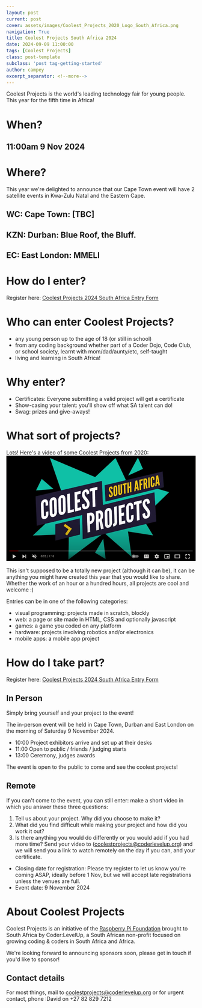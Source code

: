```yaml
---
layout: post
current: post
cover: assets/images/Coolest_Projects_2020_Logo_South_Africa.png
navigation: True
title: Coolest Projects South Africa 2024
date: 2024-09-09 11:00:00
tags: [Coolest Projects]
class: post-template
subclass: 'post tag-getting-started'
author: campey
excerpt_separator: <!--more-->
---
```


Coolest Projects is the world's leading technology fair for young people. This year for the fifth time in Africa!

# When? 
## 11:00am 9 Nov 2024

# Where?

This year we're delighted to announce that our Cape Town event will have 2 satellite events in Kwa-Zulu Natal and the Eastern Cape.

## WC: Cape Town: [TBC]

## KZN: Durban: Blue Roof, the Bluff.

## EC: East London: MMELI


# How do I enter?

Register here: 
[Coolest Projects 2024 South Africa Entry Form](https://forms.gle/N4jmz7swTnH4TVN46)

<!--more-->
# Who can enter Coolest Projects?
 * any young person up to the age of 18 (or still in school)
 * from any coding background whether part of a Coder Dojo, Code Club, or school society, learnt with mom/dad/aunty/etc, self-taught
 * living and learning in South Africa!

# Why enter?
 * Certificates: Everyone submitting a valid project will get a certificate
 * Show-casing your talent: you'll show off what SA talent can do!
 * Swag: prizes and give-aways!

# What sort of projects?
Lots! Here's a video of some Coolest Projects from 2020: 
[![video of Coolest Projects from 2020](assets/images/coolestprojects-youtube.png
)](https://www.youtube.com/watch?v=C3B-UlnBlfg)

This isn't supposed to be a totally new project (although it can be), it can be anything you might have created this year that you would like to share. Whether the work of an hour or a hundred hours, all projects are cool and welcome :)

Entries can be in one of the following categories:
 * visual programming: projects made in scratch, blockly
 * web: a page or site made in HTML, CSS and optionally javascript
 * games: a game you coded on any platform
 * hardware: projects involving robotics and/or electronics
 * mobile apps: a mobile app project

# How do I take part?

Register here: 
[Coolest Projects 2024 South Africa Entry Form](https://forms.gle/N4jmz7swTnH4TVN46)

## In Person
Simply bring yourself and your project to the event!

The in-person event will be held in Cape Town, Durban and East London on the morning of Saturday 9 November 2024.
 * 10:00 Project exhibitors arrive and set up at their desks
 * 11:00 Open to public / friends / judging starts
 * 13:00 Ceremony, judges awards

The event is open to the public to come and see the coolest projects!

## Remote
If you can't come to the event, you  can still enter: make a short video in which you answer these three questions:
 1. Tell us about your project. Why did you choose to make it?
 2. What did you find difficult while making your project and how did you work it out?
 3. Is there anything you would do differently or you would add if you had more time?
Send your video to (coolestprojects@coderlevelup.org) and we will send you a link to watch remotely on the day if you can, and your certificate.


 * Closing date for registration: Please try register to let us know you're coming ASAP, ideally before 1 Nov, but we will accept late registrations unless the venues are full.
 * Event date: 9 November 2024

# About Coolest Projects

Coolest Projects is an initiative of the [Raspberry Pi Foundation](https://www.raspberrypi.org/) brought to South Africa by Coder:LevelUp, a South African non-profit focused on growing coding & coders in South Africa and Africa. 

We're looking forward to announcing sponsors soon, please get in touch if you'd like to sponsor! 

## Contact details
For most things, mail to coolestprojects@coderlevelup.org
or for urgent contact, phone :David on +27 82 829 7212
